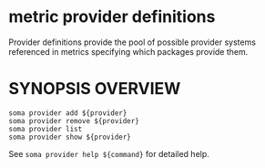 # metric provider definitions

Provider definitions provide the pool of possible provider
systems referenced in metrics specifying which packages
provide them.

# SYNOPSIS OVERVIEW

```
soma provider add ${provider}
soma provider remove ${provider}
soma provider list
soma provider show ${provider}
```

See `soma provider help ${command}` for detailed help.
